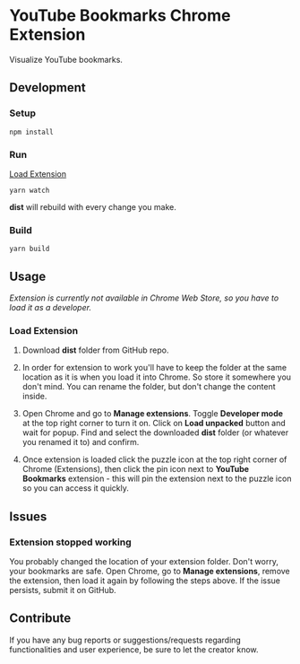 # YouTube Bookmarks Chrome Extension
Visualize YouTube bookmarks.

## Development
### Setup
```
npm install
```

### Run
[Load Extension](#load-extension)
```
yarn watch
```
**dist** will rebuild with every change you make.

### Build
```
yarn build
```

## Usage
*Extension is currently not available in Chrome Web Store, so you have to load it as a developer.*

### Load Extension
1. Download **dist** folder from GitHub repo.

2. In order for extension to work you'll have to keep the folder at the same location as it is when you load it into Chrome. So store it somewhere you don't mind. You can rename the folder, but don't change the content inside.

3. Open Chrome and go to **Manage extensions**. Toggle **Developer mode** at the top right corner to turn it on. Click on **Load unpacked** button and wait for popup. Find and select the downloaded **dist** folder (or whatever you renamed it to) and confirm.

4. Once extension is loaded click the puzzle icon at the top right corner of Chrome (Extensions), then click the pin icon next to **YouTube Bookmarks** extension - this will pin the extension next to the puzzle icon so you can access it quickly.

## Issues
### Extension stopped working
You probably changed the location of your extension folder. Don't worry, your bookmarks are safe. Open Chrome, go to **Manage extensions**, remove the extension, then load it again by following the steps above.
If the issue persists, submit it on GitHub.

## Contribute
If you have any bug reports or suggestions/requests regarding functionalities and user experience, be sure to let the creator know.
